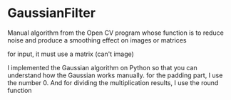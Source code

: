 # GaussianFilter
Manual algorithm from the Open CV program whose function is to reduce noise and produce a smoothing effect on images or matrices

for input, it must use a matrix (can't image)

I implemented the Gaussian algorithm on Python so that you can understand how the Gaussian works manually. for the padding part, I use the number 0. And for dividing the multiplication results, I use the round function
